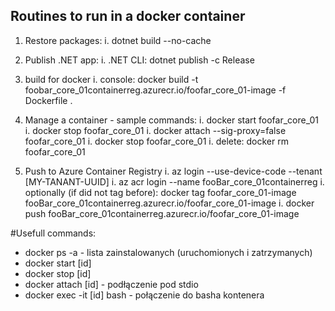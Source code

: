## Routines to run in a docker container
1. Restore packages:
	i. dotnet build --no-cache
1. Publish .NET app:
	i. .NET CLI: dotnet publish -c Release
1. build for docker
	i. console: docker build -t foobar_core_01containerreg.azurecr.io/foofar_core_01-image -f Dockerfile .

1. Manage a container - sample commands:
	i. docker start foofar_core_01
	i. docker stop foofar_core_01
	i. docker attach --sig-proxy=false foofar_core_01
	i. docker stop foofar_core_01
	i. delete: docker rm foofar_core_01
1. Push to Azure Container Registry
	i. az login --use-device-code --tenant [MY-TANANT-UUID]
	i. az acr login --name fooBar_core_01containerreg
	i. optionally (if did not tag before):
		docker tag foofar_core_01-image fooBar_core_01containerreg.azurecr.io/foofar_core_01-image
	i. docker push fooBar_core_01containerreg.azurecr.io/foofar_core_01-image

#Usefull commands:
- docker ps -a - lista zainstalowanych (uruchomionych i zatrzymanych)
- docker start [id]
- docker stop [id]
- docker attach [id] - podłączenie pod stdio
- docker exec -it [id] bash - połączenie do basha kontenera
